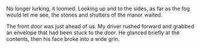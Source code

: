 No longer lurking, it loomed. Looking up and to the sides, as far as the fog would let me see, the stones and shutters of the manor waited.

The front door was just ahead of us. My driver rushed forward and grabbed an envelope that had been stuck to the door. He glanced briefly at the contents, then his face broke into a wide grin. 